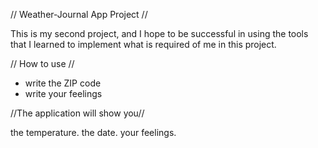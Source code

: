 
// Weather-Journal App Project //

This is my second project, and I hope to be successful in using the tools that I learned to implement what is required of me in this project.


// How to use //

- write the ZIP code
- write your feelings

//The application will show you//

the temperature.
the date.
your feelings.